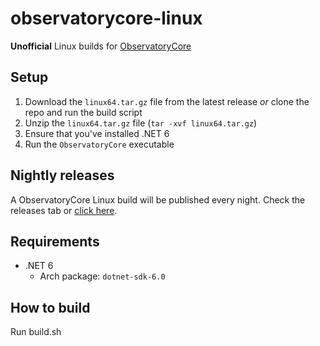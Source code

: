 # observatorycore-linux
**Unofficial** Linux builds for [ObservatoryCore](https://github.com/Xjph/ObservatoryCore)

## Setup
1. Download the `linux64.tar.gz` file from the latest release *or* clone the repo and run the build script
2. Unzip the `linux64.tar.gz` file (`tar -xvf linux64.tar.gz`)
3. Ensure that you've installed .NET 6
4. Run the `ObservatoryCore` executable

## Nightly releases
A ObservatoryCore Linux build will be published every night. Check the releases tab or [click here](https://github.com/cerus/observatorycore-linux/releases/tag/nightly/latest).

## Requirements
- .NET 6
  - Arch package: `dotnet-sdk-6.0`

## How to build
Run build.sh
